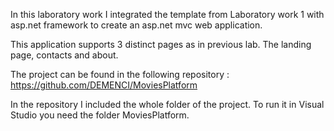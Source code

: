 In this laboratory work I integrated the template from Laboratory work 1 with asp.net framework to create an asp.net mvc web application.

This application supports 3 distinct pages as in previous lab. The landing page, contacts and about.

The project can be found in the following repository : https://github.com/DEMENCI/MoviesPlatform

In the repository I included the whole folder of the project. To run it in Visual Studio you need the folder MoviesPlatform. 
